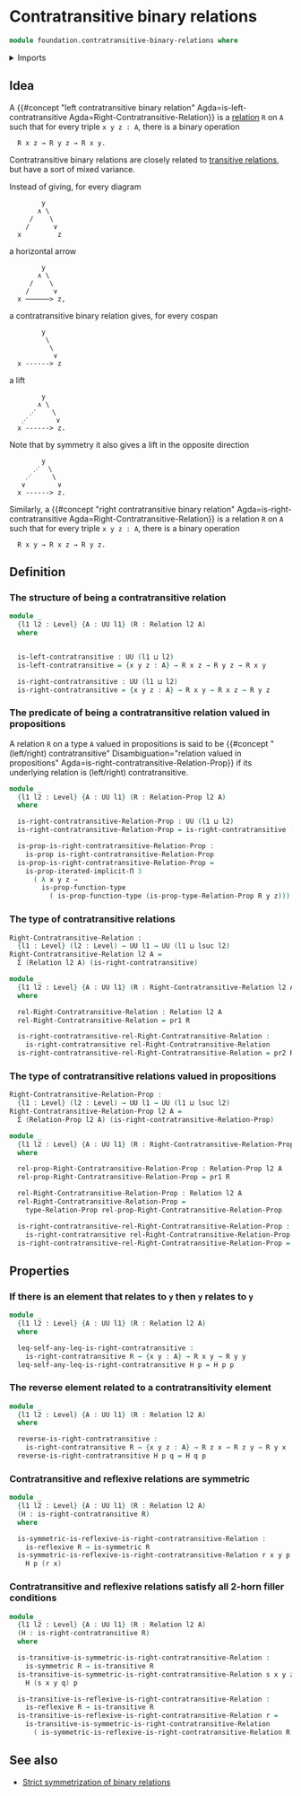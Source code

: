 # Contratransitive binary relations

```agda
module foundation.contratransitive-binary-relations where
```

<details><summary>Imports</summary>

```agda
open import foundation.dependent-pair-types
open import foundation.equality-dependent-function-types
open import foundation.fundamental-theorem-of-identity-types
open import foundation.iterated-dependent-product-types
open import foundation.subtypes
open import foundation.binary-relations
open import foundation.reflexive-relations
open import foundation.transitive-binary-relations
open import foundation.univalence
open import foundation.universe-levels

open import foundation-core.cartesian-product-types
open import foundation-core.empty-types
open import foundation-core.equivalences
open import foundation-core.identity-types
open import foundation-core.negation
open import foundation-core.propositions
open import foundation-core.torsorial-type-families
```

</details>

## Idea

A
{{#concept "left contratransitive binary relation" Agda=is-left-contratransitive Agda=Right-Contratransitive-Relation}}
is a [relation](foundation.binary-relations.md) `R` on `A` such that for every
triple `x y z : A`, there is a binary operation

```text
  R x z → R y z → R x y.
```

Contratransitive binary relations are closely related to
[transitive relations](foundation.transitive-binary-relations.md), but have a
sort of mixed variance.

Instead of giving, for every diagram

```text
        y
       ∧ \
     /    \
    /      ∨
  x         z
```

a horizontal arrow

```text
        y
       ∧ \
     /    \
    /      ∨
  x ⋯⋯⋯⋯⋯⋯> z,
```

a contratransitive binary relation gives, for every cospan

```text
        y
         \
          \
           ∨
  x ------> z
```

a lift

```text
        y
       ∧ \
     ⋰    \
   ⋰       ∨
  x ------> z.
```

Note that by symmetry it also gives a lift in the opposite direction

```text
        y
      ⋰  \
    ⋰     \
   ∨        ∨
  x ------> z.
```

Similarly, a
{{#concept "right contratransitive binary relation" Agda=is-right-contratransitive Agda=Right-Contratransitive-Relation}}
is a relation `R` on `A` such that for every triple `x y z : A`, there is a
binary operation

```text
  R x y → R x z → R y z.
```

## Definition

### The structure of being a contratransitive relation

```agda
module _
  {l1 l2 : Level} {A : UU l1} (R : Relation l2 A)
  where


  is-left-contratransitive : UU (l1 ⊔ l2)
  is-left-contratransitive = {x y z : A} → R x z → R y z → R x y

  is-right-contratransitive : UU (l1 ⊔ l2)
  is-right-contratransitive = {x y z : A} → R x y → R x z → R y z
```

### The predicate of being a contratransitive relation valued in propositions

A relation `R` on a type `A` valued in propositions is said to be
{{#concept "(left/right) contratransitive" Disambiguation="relation valued in propositions" Agda=is-right-contratransitive-Relation-Prop}}
if its underlying relation is (left/right) contratransitive.

```agda
module _
  {l1 l2 : Level} {A : UU l1} (R : Relation-Prop l2 A)
  where

  is-right-contratransitive-Relation-Prop : UU (l1 ⊔ l2)
  is-right-contratransitive-Relation-Prop = is-right-contratransitive (type-Relation-Prop R)

  is-prop-is-right-contratransitive-Relation-Prop :
    is-prop is-right-contratransitive-Relation-Prop
  is-prop-is-right-contratransitive-Relation-Prop =
    is-prop-iterated-implicit-Π 3
      ( λ x y z →
        is-prop-function-type
          ( is-prop-function-type (is-prop-type-Relation-Prop R y z)))
```

### The type of contratransitive relations

```agda
Right-Contratransitive-Relation :
  {l1 : Level} (l2 : Level) → UU l1 → UU (l1 ⊔ lsuc l2)
Right-Contratransitive-Relation l2 A =
  Σ (Relation l2 A) (is-right-contratransitive)

module _
  {l1 l2 : Level} {A : UU l1} (R : Right-Contratransitive-Relation l2 A)
  where

  rel-Right-Contratransitive-Relation : Relation l2 A
  rel-Right-Contratransitive-Relation = pr1 R

  is-right-contratransitive-rel-Right-Contratransitive-Relation :
    is-right-contratransitive rel-Right-Contratransitive-Relation
  is-right-contratransitive-rel-Right-Contratransitive-Relation = pr2 R
```

### The type of contratransitive relations valued in propositions

```agda
Right-Contratransitive-Relation-Prop :
  {l1 : Level} (l2 : Level) → UU l1 → UU (l1 ⊔ lsuc l2)
Right-Contratransitive-Relation-Prop l2 A =
  Σ (Relation-Prop l2 A) (is-right-contratransitive-Relation-Prop)

module _
  {l1 l2 : Level} {A : UU l1} (R : Right-Contratransitive-Relation-Prop l2 A)
  where

  rel-prop-Right-Contratransitive-Relation-Prop : Relation-Prop l2 A
  rel-prop-Right-Contratransitive-Relation-Prop = pr1 R

  rel-Right-Contratransitive-Relation-Prop : Relation l2 A
  rel-Right-Contratransitive-Relation-Prop =
    type-Relation-Prop rel-prop-Right-Contratransitive-Relation-Prop

  is-right-contratransitive-rel-Right-Contratransitive-Relation-Prop :
    is-right-contratransitive rel-Right-Contratransitive-Relation-Prop
  is-right-contratransitive-rel-Right-Contratransitive-Relation-Prop = pr2 R
```

## Properties

### If there is an element that relates to `y` then `y` relates to `y`

```agda
module _
  {l1 l2 : Level} {A : UU l1} (R : Relation l2 A)
  where

  leq-self-any-leq-is-right-contratransitive :
    is-right-contratransitive R → {x y : A} → R x y → R y y
  leq-self-any-leq-is-right-contratransitive H p = H p p
```

### The reverse element related to a contratransitivity element

```agda
module _
  {l1 l2 : Level} {A : UU l1} (R : Relation l2 A)
  where

  reverse-is-right-contratransitive :
    is-right-contratransitive R → {x y z : A} → R z x → R z y → R y x
  reverse-is-right-contratransitive H p q = H q p
```

### Contratransitive and reflexive relations are symmetric

```agda
module _
  {l1 l2 : Level} {A : UU l1} (R : Relation l2 A)
  (H : is-right-contratransitive R)
  where

  is-symmetric-is-reflexive-is-right-contratransitive-Relation :
    is-reflexive R → is-symmetric R
  is-symmetric-is-reflexive-is-right-contratransitive-Relation r x y p =
    H p (r x)
```

### Contratransitive and reflexive relations satisfy all 2-horn filler conditions

```agda
module _
  {l1 l2 : Level} {A : UU l1} (R : Relation l2 A)
  (H : is-right-contratransitive R)
  where

  is-transitive-is-symmetric-is-right-contratransitive-Relation :
    is-symmetric R → is-transitive R
  is-transitive-is-symmetric-is-right-contratransitive-Relation s x y z p q =
    H (s x y q) p

  is-transitive-is-reflexive-is-right-contratransitive-Relation :
    is-reflexive R → is-transitive R
  is-transitive-is-reflexive-is-right-contratransitive-Relation r =
    is-transitive-is-symmetric-is-right-contratransitive-Relation
      ( is-symmetric-is-reflexive-is-right-contratransitive-Relation R H r)
```

## See also

- [Strict symmetrization of binary relations](foundation.strict-symmetrization-binary-relations.md)
